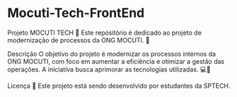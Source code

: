 # Mocuti-Tech-FrontEnd

Projeto MOCUTI TECH 🚀
Este repositório é dedicado ao projeto de modernização de processos da ONG MOCUTI. 🌱

Descrição
O objetivo do projeto é modernizar os processos internos da ONG MOCUTI, com foco em aumentar a eficiência e otimizar a gestão das operações. A iniciativa busca aprimorar as tecnologias utilizadas. 💻🤝

Licença 📜
Este projeto está sendo desenvolvido por estudantes da SPTECH.
